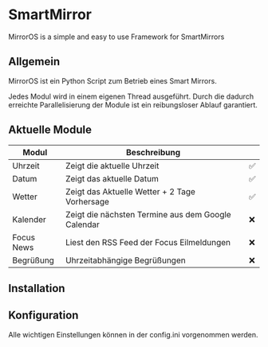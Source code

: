 # SmartMirror
MirrorOS is a simple and easy to use Framework for SmartMirrors


## Allgemein
MirrorOS ist ein Python Script zum Betrieb eines Smart Mirrors.

Jedes Modul wird in einem eigenen Thread ausgeführt. Durch die dadurch erreichte Parallelisierung der Module ist ein reibungsloser Ablauf garantiert.

## Aktuelle Module
|Modul|Beschreibung| |
|-----|------------|-|
|Uhrzeit|Zeigt die aktuelle Uhrzeit|:white_check_mark:|
|Datum|Zeigt das aktuelle Datum|:white_check_mark:|
|Wetter|Zeigt das Aktuelle Wetter + 2 Tage  Vorhersage|:white_check_mark:|
|Kalender|Zeigt die nächsten Termine aus dem Google Calendar|:x:|
|Focus News|Liest den RSS Feed der Focus Eilmeldungen|:x:|
|Begrüßung|Uhrzeitabhängige Begrüßungen|:x:|



## Installation



## Konfiguration
Alle wichtigen Einstellungen können in der config.ini vorgenommen werden.
